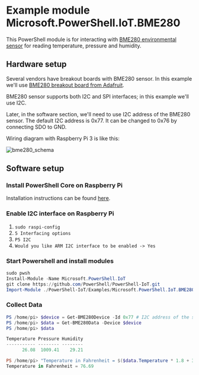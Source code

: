 # Example module Microsoft.PowerShell.IoT.BME280

This PowerShell module is for interacting with [BME280 environmental sensor](https://www.bosch-sensortec.com/bst/products/all_products/bme280) for reading temperature, pressure and humidity.

## Hardware setup

Several vendors have breakout boards with BME280 sensor. In this example we'll use [BME280 breakout board from Adafruit](https://www.adafruit.com/product/2652).

BME280 sensor supports both I2C and SPI interfaces; in this example we'll use I2C.

Later, in the software section, we'll need to use I2C address of the BME280 sensor.
The default I2C address is 0x77. It can be changed to 0x76 by connecting SDO to GND.

Wiring diagram with Raspberry Pi 3 is like this:

![bme280_schema](https://user-images.githubusercontent.com/11860095/38394384-1899c3d4-38e3-11e8-8f8d-a93918971773.png)

## Software setup

### Install PowerShell Core on Raspberry Pi

Installation instructions can be found [here](https://github.com/PowerShell/PowerShell/tree/master/docs/installation/linux.md#raspbian).

### Enable I2C interface on Raspberry Pi

1. `sudo raspi-config`
2. `5 Interfacing options`
3. `P5 I2C`
4. `Would you like ARM I2C interface to be enabled -> Yes`

### Start Powershell and install modules

```powershell
sudo pwsh
Install-Module -Name Microsoft.PowerShell.IoT
git clone https://github.com/PowerShell/PowerShell-IoT.git
Import-Module ./PowerShell-IoT/Examples/Microsoft.PowerShell.IoT.BME280
```

### Collect Data
```powershell
PS /home/pi> $device = Get-BME280Device -Id 0x77 # I2C address of the sensor
PS /home/pi> $data = Get-BME280Data -Device $device
PS /home/pi> $data

Temperature Pressure Humidity
----------- -------- --------
      26.08  1009.41    29.21

PS /home/pi> "Temperature in Fahrenheit = $($data.Temperature * 1.8 + 32)"
Temperature in Fahrenheit = 76.69
```